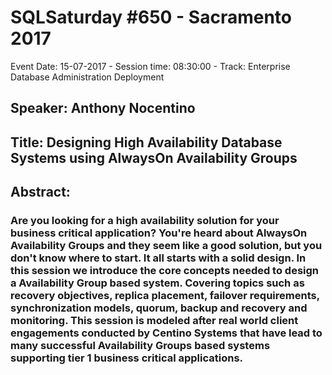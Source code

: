 # SQLSaturday #650 - Sacramento 2017
Event Date: 15-07-2017 - Session time: 08:30:00 - Track: Enterprise Database Administration  Deployment
## Speaker: Anthony Nocentino
## Title: Designing High Availability Database Systems using AlwaysOn Availability Groups
## Abstract:
### Are you looking for a high availability solution for your business critical application? You're heard about AlwaysOn Availability Groups and they seem like a good solution, but you don't know where to start. It all starts with a solid design. In this session we introduce the core concepts needed to design a Availability Group based system. Covering topics such as recovery objectives, replica placement, failover requirements, synchronization models, quorum, backup and recovery and monitoring. This session is modeled after real world client engagements conducted by Centino Systems that have lead to many successful Availability Groups based systems supporting tier 1 business critical applications.
